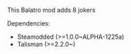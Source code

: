 This Balatro mod adds 8 jokers

Dependencies:
* Steamodded (>=1.0.0~ALPHA-1225a)
* Talisman (>=2.2.0~)